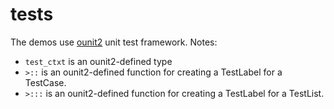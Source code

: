 # tests

The demos use
[ounit2](https://gildor478.github.io/ounit/ounit2/index.html) unit
test framework. Notes:

* `test_ctxt` is an ounit2-defined type
* `>::` is an ounit2-defined function for creating a TestLabel for a TestCase.
* `>:::` is an ounit2-defined function for creating a TestLabel for a TestList.
